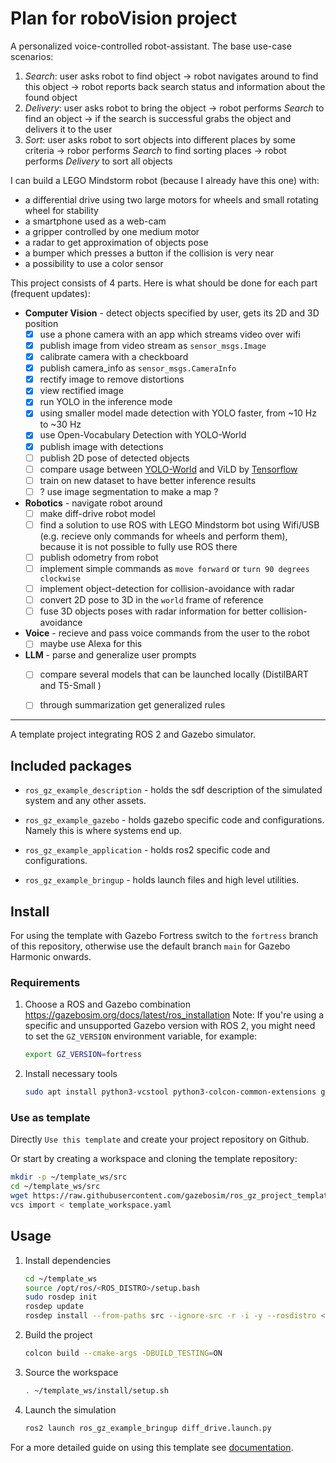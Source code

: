 # Plan for roboVision project

A personalized voice-controlled robot-assistant. The base use-case scenarios:
1. _Search_: user asks robot to find object -> robot navigates around to find this object -> robot reports back search status and information about the found object
2. _Delivery_: user asks robot to bring the object -> robot performs _Search_ to find an object -> if the search is successful grabs the object and delivers it to the user
3. _Sort_: user asks robot to sort objects into different places by some criteria -> robor performs _Search_ to find sorting places -> robot performs _Delivery_ to sort all objects

I can build a LEGO Mindstorm robot (because I already have this one) with:
- a differential drive using two large motors for wheels and small rotating wheel for stability
- a smartphone used as a web-cam
- a gripper controlled by one medium motor
- a radar to get approximation of objects pose
- a bumper which presses a button if the collision is very near
- a possibility to use a color sensor

This project consists of 4 parts. Here is what should be done for each part (frequent updates):
-  __Computer Vision__ - detect objects specified by user, gets its 2D and 3D position
   - [x] use a phone camera with an app which streams video over wifi
   - [x] publish image from video stream as `sensor_msgs.Image`
   - [x] calibrate camera with a checkboard
   - [x] publish camera_info as `sensor_msgs.CameraInfo`
   - [x] rectify image to remove distortions
   - [x] view rectified image
   - [x] run YOLO in the inference mode
   - [x] using smaller model made detection with YOLO faster, from ~10 Hz to ~30 Hz
   - [x] use Open-Vocabulary Detection with YOLO-World
   - [x] publish image with detections
   - [ ] publish 2D pose of detected objects
   - [ ] compare usage between [YOLO-World](https://docs.ultralytics.com/models/yolo-world/) and ViLD by [Tensorflow](https://github.com/tensorflow/tpu/tree/master/models/official/detection/projects/vild)
   - [ ] train on new dataset to have better inference results
   - [ ] ? use image segmentation to make a map ? 
- __Robotics__ - navigate robot around
   - [ ] make diff-drive robot model
   - [ ] find a solution to use ROS with LEGO Mindstorm bot using Wifi/USB (e.g. recieve only commands for wheels and perform them), because it is not possible to fully use ROS there
   - [ ] publish odometry from robot
   - [ ] implement simple commands as `move forward` or `turn 90 degrees clockwise`
   - [ ] implement object-detection for collision-avoidance with radar
   - [ ] convert 2D pose to 3D in the `world` frame of reference
   - [ ] fuse 3D objects poses with radar information for better collision-avoidance
- __Voice__ - recieve and pass voice commands from the user to the robot
  - [ ] maybe use Alexa for this
- __LLM__ - parse and generalize user prompts
  - [ ] compare several models that can be launched locally (DistilBART and T5-Small )
  - [ ] through summarization get generalized rules 










---
A template project integrating ROS 2 and Gazebo simulator.

## Included packages

* `ros_gz_example_description` - holds the sdf description of the simulated system and any other assets.

* `ros_gz_example_gazebo` - holds gazebo specific code and configurations. Namely this is where systems end up.

* `ros_gz_example_application` - holds ros2 specific code and configurations.

* `ros_gz_example_bringup` - holds launch files and high level utilities.


## Install

For using the template with Gazebo Fortress switch to the `fortress` branch of this repository, otherwise use the default branch `main` for Gazebo Harmonic onwards.

### Requirements

1. Choose a ROS and Gazebo combination https://gazebosim.org/docs/latest/ros_installation
   Note: If you're using a specific and unsupported Gazebo version with ROS 2, you might need to set the `GZ_VERSION` environment variable, for example:

    ```bash
    export GZ_VERSION=fortress
    ```

1. Install necessary tools

    ```bash
    sudo apt install python3-vcstool python3-colcon-common-extensions git wget
    ```

### Use as template
Directly `Use this template` and create your project repository on Github.

Or start by creating a workspace and cloning the template repository:

   ```bash
   mkdir -p ~/template_ws/src
   cd ~/template_ws/src
   wget https://raw.githubusercontent.com/gazebosim/ros_gz_project_template/main/template_workspace.yaml
   vcs import < template_workspace.yaml
   ```

## Usage

1. Install dependencies

    ```bash
    cd ~/template_ws
    source /opt/ros/<ROS_DISTRO>/setup.bash
    sudo rosdep init
    rosdep update
    rosdep install --from-paths src --ignore-src -r -i -y --rosdistro <ROS_DISTRO>
    ```

1. Build the project

    ```bash
    colcon build --cmake-args -DBUILD_TESTING=ON
    ```

1. Source the workspace

    ```bash
    . ~/template_ws/install/setup.sh
    ```

1. Launch the simulation

    ```bash
    ros2 launch ros_gz_example_bringup diff_drive.launch.py
    ```

For a more detailed guide on using this template see [documentation](https://gazebosim.org/docs/latest/ros_gz_project_template_guide).
